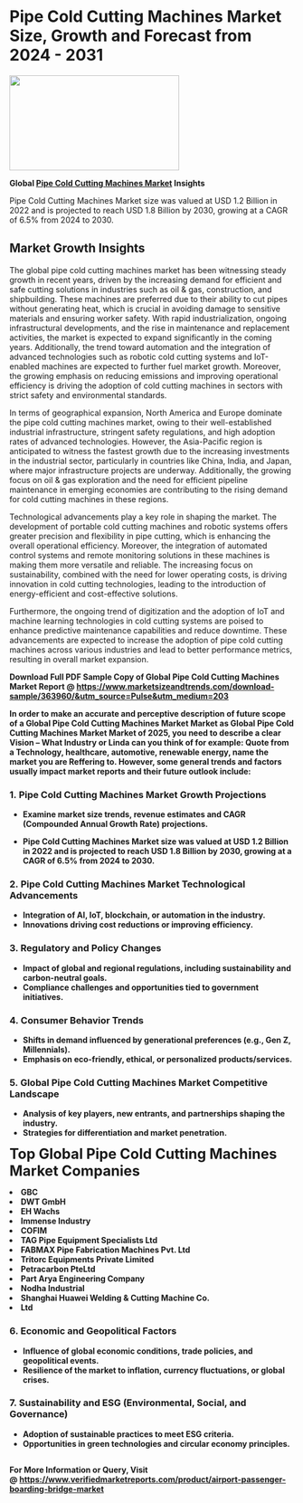 <H1>Pipe Cold Cutting Machines Market Size, Growth and Forecast from 2024 - 2031</H1><img class="aligncenter size-medium wp-image-584254" src="https://thirdeyenews.in/wp-content/uploads/2024/09/Global-Market-Research-300x168.jpeg" alt="" width="300" height="168" /><p><strong>Global&nbsp;<a href="https://www.marketsizeandtrends.com/download-sample/363960/&amp;utm_source=Pulse&amp;utm_medium=203">Pipe Cold Cutting Machines Market</a> Insights</strong></p><p>Pipe Cold Cutting Machines Market size was valued at USD 1.2 Billion in 2022 and is projected to reach USD 1.8 Billion by 2030, growing at a CAGR of 6.5% from 2024 to 2030.</p><p><h2>Market Growth Insights</h2> <p>The global pipe cold cutting machines market has been witnessing steady growth in recent years, driven by the increasing demand for efficient and safe cutting solutions in industries such as oil & gas, construction, and shipbuilding. These machines are preferred due to their ability to cut pipes without generating heat, which is crucial in avoiding damage to sensitive materials and ensuring worker safety. With rapid industrialization, ongoing infrastructural developments, and the rise in maintenance and replacement activities, the market is expected to expand significantly in the coming years. Additionally, the trend toward automation and the integration of advanced technologies such as robotic cold cutting systems and IoT-enabled machines are expected to further fuel market growth. Moreover, the growing emphasis on reducing emissions and improving operational efficiency is driving the adoption of cold cutting machines in sectors with strict safety and environmental standards.</p> <p><strong></strong></p> <p>In terms of geographical expansion, North America and Europe dominate the pipe cold cutting machines market, owing to their well-established industrial infrastructure, stringent safety regulations, and high adoption rates of advanced technologies. However, the Asia-Pacific region is anticipated to witness the fastest growth due to the increasing investments in the industrial sector, particularly in countries like China, India, and Japan, where major infrastructure projects are underway. Additionally, the growing focus on oil & gas exploration and the need for efficient pipeline maintenance in emerging economies are contributing to the rising demand for cold cutting machines in these regions.</p> <p>Technological advancements play a key role in shaping the market. The development of portable cold cutting machines and robotic systems offers greater precision and flexibility in pipe cutting, which is enhancing the overall operational efficiency. Moreover, the integration of automated control systems and remote monitoring solutions in these machines is making them more versatile and reliable. The increasing focus on sustainability, combined with the need for lower operating costs, is driving innovation in cold cutting technologies, leading to the introduction of energy-efficient and cost-effective solutions.</p> <p>Furthermore, the ongoing trend of digitization and the adoption of IoT and machine learning technologies in cold cutting systems are poised to enhance predictive maintenance capabilities and reduce downtime. These advancements are expected to increase the adoption of pipe cold cutting machines across various industries and lead to better performance metrics, resulting in overall market expansion.</p> <p><strong></p><p><span class=""><strong>Download Full PDF Sample Copy of Global Pipe Cold Cutting Machines Market Report</strong> @ <a href="https://www.marketsizeandtrends.com/download-sample/363960/&amp;utm_source=Pulse&amp;utm_medium=203" target="_blank">https://www.marketsizeandtrends.com/download-sample/363960/&amp;utm_source=Pulse&amp;utm_medium=203</a></span></p><p>In order to make an accurate and perceptive description of future scope of a Global&nbsp;Pipe Cold Cutting Machines Market Market as Global&nbsp;Pipe Cold Cutting Machines Market Market of 2025, you need to describe a clear Vision &ndash; What Industry or Linda can you think of for example: Quote from a Technology, healthcare, automotive, renewable energy, name the market you are Reffering to. However, some general trends and factors usually impact market reports and their future outlook include:</p><h3>1.&nbsp;<strong>Pipe Cold Cutting Machines Market Growth Projections</strong></h3><ul><li>Examine market size trends, revenue estimates and CAGR (Compounded Annual Growth Rate) projections.</li><li><p>Pipe Cold Cutting Machines Market size was valued at USD 1.2 Billion in 2022 and is projected to reach USD 1.8 Billion by 2030, growing at a CAGR of 6.5% from 2024 to 2030.</p></li></ul><h3>2.&nbsp;<strong>Pipe Cold Cutting Machines Market Technological Advancements</strong></h3><ul><li>Integration of AI, IoT, blockchain, or automation in the industry.</li><li>Innovations driving cost reductions or improving efficiency.</li></ul><h3>3.&nbsp;<strong>Regulatory and Policy Changes</strong></h3><ul><li>Impact of global and regional regulations, including sustainability and carbon-neutral goals.</li><li>Compliance challenges and opportunities tied to government initiatives.</li></ul><h3>4.&nbsp;<strong>Consumer Behavior Trends</strong></h3><ul><li>Shifts in demand influenced by generational preferences (e.g., Gen Z, Millennials).</li><li>Emphasis on eco-friendly, ethical, or personalized products/services.</li></ul><h3>5.&nbsp;<strong>Global Pipe Cold Cutting Machines Market Competitive Landscape</strong></h3><ul><li>Analysis of key players, new entrants, and partnerships shaping the industry.</li><li>Strategies for differentiation and market penetration.</li></ul><p data-pm-slice="1 1 []"><span style="color: inherit; font-family: inherit; font-size: 25px;">Top Global Pipe Cold Cutting Machines Market Companies</span></p><div class="" data-test-id=""><p><li>GBC</li><li> DWT GmbH</li><li> EH Wachs</li><li> Immense Industry</li><li> COFIM</li><li> TAG Pipe Equipment Specialists Ltd</li><li> FABMAX Pipe Fabrication Machines Pvt. Ltd</li><li> Tritorc Equipments Private Limited</li><li> Petracarbon PteLtd</li><li> Part Arya Engineering Company</li><li> Nodha Industrial</li><li> Shanghai Huawei Welding & Cutting Machine Co.</li><li> Ltd</li></p></div><h3>6.&nbsp;<strong>Economic and Geopolitical Factors</strong></h3><ul><li>Influence of global economic conditions, trade policies, and geopolitical events.</li><li>Resilience of the market to inflation, currency fluctuations, or global crises.</li></ul><h3>7.&nbsp;<strong>Sustainability and ESG (Environmental, Social, and Governance)</strong></h3><ul><li>Adoption of sustainable practices to meet ESG criteria.</li><li>Opportunities in green technologies and circular economy principles.</li></ul><h2><strong style="font-size: 14px;">For More Information or Query, Visit @&nbsp;</strong><a style="background-color: #ffffff; font-size: 14px;" href="https://www.marketsizeandtrends.com/report/pipe-cold-cutting-machines-market/" target="_blank">https://www.verifiedmarketreports.com/product/airport-passenger-boarding-bridge-market</a></h2>
